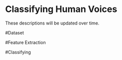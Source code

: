 # Classifying Human Voices
These descriptions will be updated over time.

#Dataset

#Feature Extraction

#Classifying
